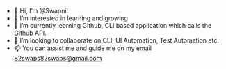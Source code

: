 - 👋 Hi, I’m @Swapnil
- 👀 I’m interested in learning and growing
- 🌱 I’m currently learning Github, CLI based application which calls the Github API.
- 💞️ I’m looking to collaborate on CLI, UI Automation, Test Automation etc.
- 📫 You can assist me and guide me on my email 82swaps82swaps@gmail.com

<!---
SwapnilTestUserName/SwapnilTestUserName is a ✨ special ✨ repository because its `README.md` (this file) appears on your GitHub profile.
You can click the Preview link to take a look at your changes.
--->
